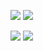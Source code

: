 ![](https://raw.githubusercontent.com/Valraevn/githubstats/master/generated/overview.svg#gh-dark-mode-only)
![](https://raw.githubusercontent.com/Valraevn/githubstats/master/generated/overview.svg#gh-light-mode-only)

![](https://raw.githubusercontent.com/username/githubstats/master/generated/languages.svg#gh-dark-mode-only)
![](https://raw.githubusercontent.com/username/githubstats/master/generated/languages.svg#gh-light-mode-only)
